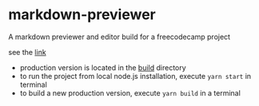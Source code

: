 # markdown-previewer
A markdown previewer and editor build for a freecodecamp project

see the [link]

[link]: https://learn.freecodecamp.org/front-end-libraries/front-end-libraries-projects/build-a-markdown-previewer

- production version is located in the [build] directory
- to run the project from local node.js installation, execute `yarn start` in terminal
- to build a new production version, execute `yarn build` in a terminal

[build]: https://github.com/ilixandr/markdown-previewer/tree/master/build
